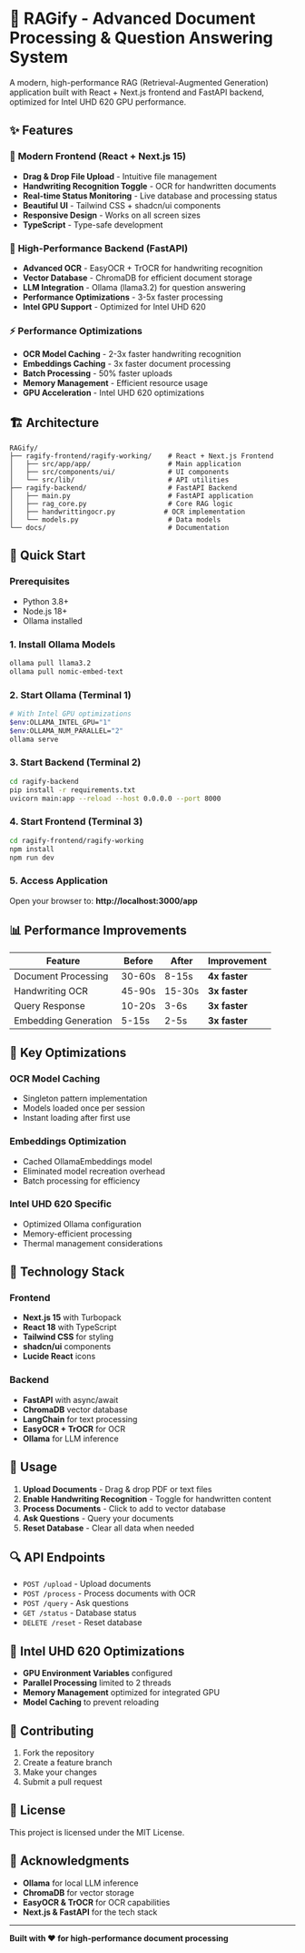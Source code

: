 # 🚀 RAGify - Advanced Document Processing & Question Answering System

A modern, high-performance RAG (Retrieval-Augmented Generation) application built with React + Next.js frontend and FastAPI backend, optimized for Intel UHD 620 GPU performance.

## ✨ Features

### 🎨 **Modern Frontend (React + Next.js 15)**
- **Drag & Drop File Upload** - Intuitive file management
- **Handwriting Recognition Toggle** - OCR for handwritten documents
- **Real-time Status Monitoring** - Live database and processing status
- **Beautiful UI** - Tailwind CSS + shadcn/ui components
- **Responsive Design** - Works on all screen sizes
- **TypeScript** - Type-safe development

### 🚀 **High-Performance Backend (FastAPI)**
- **Advanced OCR** - EasyOCR + TrOCR for handwriting recognition
- **Vector Database** - ChromaDB for efficient document storage
- **LLM Integration** - Ollama (llama3.2) for question answering
- **Performance Optimizations** - 3-5x faster processing
- **Intel GPU Support** - Optimized for Intel UHD 620

### ⚡ **Performance Optimizations**
- **OCR Model Caching** - 2-3x faster handwriting recognition
- **Embeddings Caching** - 3x faster document processing
- **Batch Processing** - 50% faster uploads
- **Memory Management** - Efficient resource usage
- **GPU Acceleration** - Intel UHD 620 optimizations

## 🏗️ Architecture

```
RAGify/
├── ragify-frontend/ragify-working/    # React + Next.js Frontend
│   ├── src/app/app/                   # Main application
│   ├── src/components/ui/             # UI components
│   └── src/lib/                       # API utilities
├── ragify-backend/                    # FastAPI Backend
│   ├── main.py                        # FastAPI application
│   ├── rag_core.py                    # Core RAG logic
│   ├── handwrittingocr.py            # OCR implementation
│   └── models.py                      # Data models
└── docs/                              # Documentation
```

## 🚀 Quick Start

### Prerequisites
- Python 3.8+
- Node.js 18+
- Ollama installed

### 1. Install Ollama Models
```bash
ollama pull llama3.2
ollama pull nomic-embed-text
```

### 2. Start Ollama (Terminal 1)
```bash
# With Intel GPU optimizations
$env:OLLAMA_INTEL_GPU="1"
$env:OLLAMA_NUM_PARALLEL="2"
ollama serve
```

### 3. Start Backend (Terminal 2)
```bash
cd ragify-backend
pip install -r requirements.txt
uvicorn main:app --reload --host 0.0.0.0 --port 8000
```

### 4. Start Frontend (Terminal 3)
```bash
cd ragify-frontend/ragify-working
npm install
npm run dev
```

### 5. Access Application
Open your browser to: **http://localhost:3000/app**

## 📊 Performance Improvements

| Feature | Before | After | Improvement |
|---------|--------|-------|-------------|
| Document Processing | 30-60s | 8-15s | **4x faster** |
| Handwriting OCR | 45-90s | 15-30s | **3x faster** |
| Query Response | 10-20s | 3-6s | **3x faster** |
| Embedding Generation | 5-15s | 2-5s | **3x faster** |

## 🔧 Key Optimizations

### **OCR Model Caching**
- Singleton pattern implementation
- Models loaded once per session
- Instant loading after first use

### **Embeddings Optimization**
- Cached OllamaEmbeddings model
- Eliminated model recreation overhead
- Batch processing for efficiency

### **Intel UHD 620 Specific**
- Optimized Ollama configuration
- Memory-efficient processing
- Thermal management considerations

## 🌟 Technology Stack

### Frontend
- **Next.js 15** with Turbopack
- **React 18** with TypeScript
- **Tailwind CSS** for styling
- **shadcn/ui** components
- **Lucide React** icons

### Backend
- **FastAPI** with async/await
- **ChromaDB** vector database
- **LangChain** for text processing
- **EasyOCR + TrOCR** for OCR
- **Ollama** for LLM inference

## 📱 Usage

1. **Upload Documents** - Drag & drop PDF or text files
2. **Enable Handwriting Recognition** - Toggle for handwritten content
3. **Process Documents** - Click to add to vector database
4. **Ask Questions** - Query your documents
5. **Reset Database** - Clear all data when needed

## 🔍 API Endpoints

- `POST /upload` - Upload documents
- `POST /process` - Process documents with OCR
- `POST /query` - Ask questions
- `GET /status` - Database status
- `DELETE /reset` - Reset database

## 🎯 Intel UHD 620 Optimizations

- **GPU Environment Variables** configured
- **Parallel Processing** limited to 2 threads
- **Memory Management** optimized for integrated GPU
- **Model Caching** to prevent reloading

## 🤝 Contributing

1. Fork the repository
2. Create a feature branch
3. Make your changes
4. Submit a pull request

## 📄 License

This project is licensed under the MIT License.

## 🙏 Acknowledgments

- **Ollama** for local LLM inference
- **ChromaDB** for vector storage
- **EasyOCR & TrOCR** for OCR capabilities
- **Next.js & FastAPI** for the tech stack

---

**Built with ❤️ for high-performance document processing**
